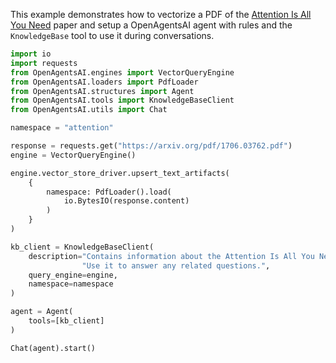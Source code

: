 This example demonstrates how to vectorize a PDF of the [Attention Is All You Need](https://arxiv.org/pdf/1706.03762.pdf) paper and setup a OpenAgentsAI agent with rules and the `KnowledgeBase` tool to use it during conversations.

```python
import io
import requests
from OpenAgentsAI.engines import VectorQueryEngine
from OpenAgentsAI.loaders import PdfLoader
from OpenAgentsAI.structures import Agent
from OpenAgentsAI.tools import KnowledgeBaseClient
from OpenAgentsAI.utils import Chat

namespace = "attention"

response = requests.get("https://arxiv.org/pdf/1706.03762.pdf")
engine = VectorQueryEngine()

engine.vector_store_driver.upsert_text_artifacts(
    {
        namespace: PdfLoader().load(
            io.BytesIO(response.content)
        )
    }
)

kb_client = KnowledgeBaseClient(
    description="Contains information about the Attention Is All You Need paper. "
                "Use it to answer any related questions.",
    query_engine=engine,
    namespace=namespace
)

agent = Agent(
    tools=[kb_client]
)

Chat(agent).start()
```
